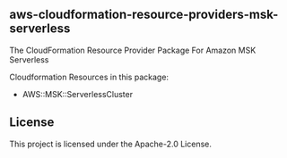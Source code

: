 ## aws-cloudformation-resource-providers-msk-serverless

The CloudFormation Resource Provider Package For Amazon MSK Serverless

Cloudformation Resources in this package:
- AWS::MSK::ServerlessCluster

## License

This project is licensed under the Apache-2.0 License.
